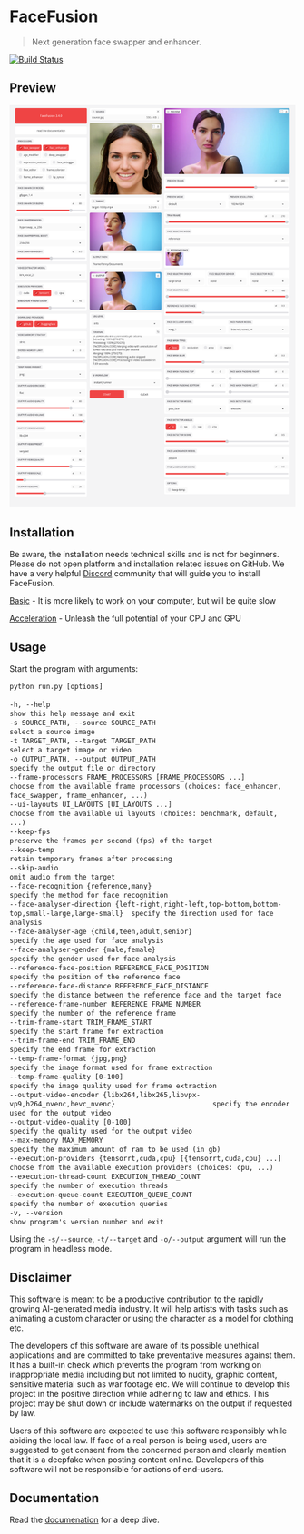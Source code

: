 FaceFusion
==========

> Next generation face swapper and enhancer.

[![Build Status](https://img.shields.io/github/actions/workflow/status/facefusion/facefusion/ci.yml.svg?branch=master)](https://github.com/facefusion/facefusion/actions?query=workflow:ci)


Preview
-------

![Preview](https://raw.githubusercontent.com/facefusion/facefusion/master/.github/preview.png?sanitize=true)


Installation
------------

Be aware, the installation needs technical skills and is not for beginners. Please do not open platform and installation related issues on GitHub. We have a very helpful [Discord](https://join.facefusion.io) community that will guide you to install FaceFusion.

[Basic](https://docs.facefusion.io/installation/basic) - It is more likely to work on your computer, but will be quite slow

[Acceleration](https://docs.facefusion.io/installation/acceleration) - Unleash the full potential of your CPU and GPU


Usage
-----

Start the program with arguments:

```
python run.py [options]

-h, --help                                                                                       show this help message and exit
-s SOURCE_PATH, --source SOURCE_PATH                                                             select a source image
-t TARGET_PATH, --target TARGET_PATH                                                             select a target image or video
-o OUTPUT_PATH, --output OUTPUT_PATH                                                             specify the output file or directory
--frame-processors FRAME_PROCESSORS [FRAME_PROCESSORS ...]                                       choose from the available frame processors (choices: face_enhancer, face_swapper, frame_enhancer, ...)
--ui-layouts UI_LAYOUTS [UI_LAYOUTS ...]                                                         choose from the available ui layouts (choices: benchmark, default, ...)
--keep-fps                                                                                       preserve the frames per second (fps) of the target
--keep-temp                                                                                      retain temporary frames after processing
--skip-audio                                                                                     omit audio from the target
--face-recognition {reference,many}                                                              specify the method for face recognition
--face-analyser-direction {left-right,right-left,top-bottom,bottom-top,small-large,large-small}  specify the direction used for face analysis
--face-analyser-age {child,teen,adult,senior}                                                    specify the age used for face analysis
--face-analyser-gender {male,female}                                                             specify the gender used for face analysis
--reference-face-position REFERENCE_FACE_POSITION                                                specify the position of the reference face
--reference-face-distance REFERENCE_FACE_DISTANCE                                                specify the distance between the reference face and the target face
--reference-frame-number REFERENCE_FRAME_NUMBER                                                  specify the number of the reference frame
--trim-frame-start TRIM_FRAME_START                                                              specify the start frame for extraction
--trim-frame-end TRIM_FRAME_END                                                                  specify the end frame for extraction
--temp-frame-format {jpg,png}                                                                    specify the image format used for frame extraction
--temp-frame-quality [0-100]                                                                     specify the image quality used for frame extraction
--output-video-encoder {libx264,libx265,libvpx-vp9,h264_nvenc,hevc_nvenc}                        specify the encoder used for the output video
--output-video-quality [0-100]                                                                   specify the quality used for the output video
--max-memory MAX_MEMORY                                                                          specify the maximum amount of ram to be used (in gb)
--execution-providers {tensorrt,cuda,cpu} [{tensorrt,cuda,cpu} ...]                              choose from the available execution providers (choices: cpu, ...)
--execution-thread-count EXECUTION_THREAD_COUNT                                                  specify the number of execution threads
--execution-queue-count EXECUTION_QUEUE_COUNT                                                    specify the number of execution queries
-v, --version                                                                                    show program's version number and exit
```

Using the `-s/--source`, `-t/--target` and `-o/--output` argument will run the program in headless mode.


Disclaimer
----------

This software is meant to be a productive contribution to the rapidly growing AI-generated media industry. It will help artists with tasks such as animating a custom character or using the character as a model for clothing etc.

The developers of this software are aware of its possible unethical applications and are committed to take preventative measures against them. It has a built-in check which prevents the program from working on inappropriate media including but not limited to nudity, graphic content, sensitive material such as war footage etc. We will continue to develop this project in the positive direction while adhering to law and ethics. This project may be shut down or include watermarks on the output if requested by law.

Users of this software are expected to use this software responsibly while abiding the local law. If face of a real person is being used, users are suggested to get consent from the concerned person and clearly mention that it is a deepfake when posting content online. Developers of this software will not be responsible for actions of end-users.


Documentation
-------------

Read the [documenation](https://docs.facefusion.io) for a deep dive.
